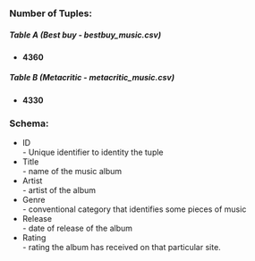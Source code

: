 ### Number of Tuples:
##### Table A (Best buy - bestbuy_music.csv)
-  <b>4360</b>
##### Table B (Metacritic - metacritic_music.csv)
-  <b>4330</b>
### Schema: 
- ID
     <br/>    - Unique identifier to identity the tuple
- Title
     <br/>    - name of the music album
- Artist
     <br/>     -  artist of the album
- Genre
     <br/>     - conventional category that identifies some pieces of music
- Release
     <br/>     - date of release of the album
- Rating
     <br/>     - rating the album has received on that particular site.
